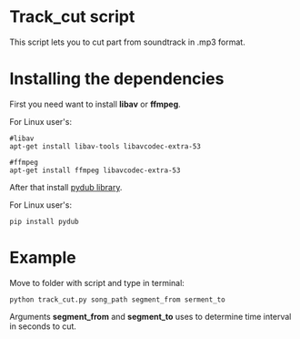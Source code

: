 # Track_cut script 
This script lets you to cut part from soundtrack in .mp3 format.
# Installing the dependencies
First you need want to install __libav__ or __ffmpeg__.

For Linux user's:
```` 
#libav
apt-get install libav-tools libavcodec-extra-53

#ffmpeg
apt-get install ffmpeg libavcodec-extra-53 
````
After that install [pydub library][pydub-library].

For Linux user's:
````
pip install pydub
````
# Example
Move to folder with script and type in terminal:
````
python track_cut.py song_path segment_from serment_to
````
Arguments __segment_from__ and __segment_to__ uses to determine time interval in seconds to cut.

<!-- LINKS -->

[pydub-library]: 
https://github.com/jiaaro/pydub
